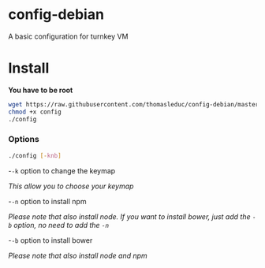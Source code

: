 config-debian
=============

A basic configuration for turnkey VM

# Install

**You have to be root**

```bash
wget https://raw.githubusercontent.com/thomasleduc/config-debian/master/config
chmod +x config
./config
```

### Options
```bash
./config [-knb]
```

-```-k``` option to change the keymap

*This allow you to choose your keymap*


-```-n``` option to install npm

*Please note that also install node. If you want to install bower, just add the ```-b``` option, no need to add the ```-n```*


-```-b``` option to install bower

*Please note that also install node and npm*
